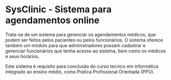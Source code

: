 # SysClinic - Sistema para agendamentos online

Trata-se de um sistema para gerenciar os agendamentos médicos, que podem ser feitos pelos pacientes ou pelos funcionários. O sistema 
oferece também um módulo para que administradores possam cadastrar e gerenciar funcionários que tenha acesso ao sistema, bem como os
médicos e seus horários.

Este sistema é requisito para conclusão do curso tecnico em informática integrado ao ensino médio, como Prática Profissional Orientada
(PPO).
